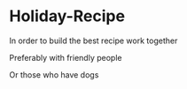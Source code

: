 # Holiday-Recipe

In order to build the best recipe work together

Preferably with friendly people 

Or those who have dogs
